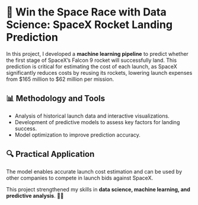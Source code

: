 # 🚀 Win the Space Race with Data Science: SpaceX Rocket Landing Prediction

In this project, I developed a **machine learning pipeline** to predict whether the first stage of SpaceX’s Falcon 9 rocket will successfully land. This prediction is critical for estimating the cost of each launch, as SpaceX significantly reduces costs by reusing its rockets, lowering launch expenses from $165 million to $62 million per mission.

## 📊 Methodology and Tools  
- Analysis of historical launch data and interactive visualizations.  
- Development of predictive models to assess key factors for landing success.  
- Model optimization to improve prediction accuracy.  

## 🔍 Practical Application  
The model enables accurate launch cost estimation and can be used by other companies to compete in launch bids against SpaceX.  

This project strengthened my skills in **data science, machine learning, and predictive analysis**. 👨‍💻  
